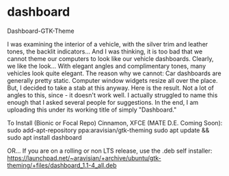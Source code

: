 # dashboard
Dashboard-GTK-Theme

I was examining the interior of a vehicle, with the silver trim and leather tones, the backlit indicators... And I was thinking, it is too bad that we cannot theme our computers to look like our vehicle dashboards.
Clearly, we like the look... With elegant angles and complimentary tones, many vehicles look quite elegant. The reason why we cannot: Car dashboards are generally pretty static. Computer window widgets resize all over the place.
But, I decided to take a stab at this anyway. Here is the result.
Not a lot of angles to this, since - it doesn't work well. I actually struggled to name this enough that I asked several people for suggestions. In the end, I am uploading this under its working title of simply "Dashboard."

To Install (Bionic or Focal Repo) Cinnamon, XFCE (MATE D.E. Coming Soon):
sudo add-apt-repository ppa:aravisian/gtk-theming
sudo apt update && sudo apt install dashboard

OR... If you are on a rolling or non LTS release, use the .deb self installer:
https://launchpad.net/~aravisian/+archive/ubuntu/gtk-theming/+files/dashboard_1.1-4_all.deb

